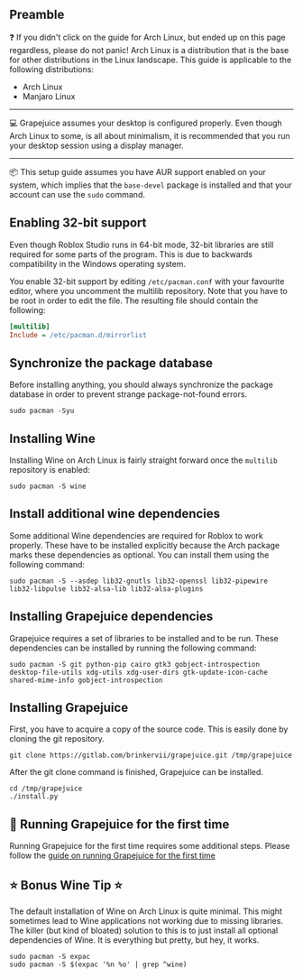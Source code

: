 ## Preamble

:question: If you didn't click on the guide for Arch Linux, but ended up on this page regardless, please do not panic! Arch Linux is a distribution that is the base for other distributions in the Linux landscape. This guide is applicable to the following distributions:

- Arch Linux
- Manjaro Linux

---

:computer: Grapejuice assumes your desktop is configured properly. Even though Arch Linux to some, is all about minimalism, it is recommended that you run your desktop session using a display manager.

---

:package: This setup guide assumes you have AUR support enabled on your system, which implies that the `base-devel` package is installed and that your account can use the `sudo` command.

## Enabling 32-bit support

Even though Roblox Studio runs in 64-bit mode, 32-bit libraries are still required for some parts of the program. This is due to backwards compatibility in the Windows operating system.

You enable 32-bit support by editing `/etc/pacman.conf` with your favourite editor, where you uncomment the multilib repository. Note that you have to be root in order to edit the file. The resulting file should contain the following:

```ini
[multilib]
Include = /etc/pacman.d/mirrorlist
```

## Synchronize the package database

Before installing anything, you should always synchronize the package database in order to prevent strange package-not-found errors.

```shell
sudo pacman -Syu
```

## Installing Wine

Installing Wine on Arch Linux is fairly straight forward once the `multilib` repository is enabled:

```shell
sudo pacman -S wine
```

## Install additional wine dependencies

Some additional Wine dependencies are required for Roblox to work properly. These have to be installed explicitly because the Arch package marks these dependencies as optional. You can install them using the following command:

```shell
sudo pacman -S --asdep lib32-gnutls lib32-openssl lib32-pipewire lib32-libpulse lib32-alsa-lib lib32-alsa-plugins
```

## Installing Grapejuice dependencies

Grapejuice requires a set of libraries to be installed and to be run. These dependencies can be installed by running the following command:

```shell
sudo pacman -S git python-pip cairo gtk3 gobject-introspection desktop-file-utils xdg-utils xdg-user-dirs gtk-update-icon-cache shared-mime-info gobject-introspection
```

## Installing Grapejuice

First, you have to acquire a copy of the source code. This is easily done by cloning the git repository.

```shell
git clone https://gitlab.com/brinkervii/grapejuice.git /tmp/grapejuice
```

After the git clone command is finished, Grapejuice can be installed.

```shell
cd /tmp/grapejuice
./install.py
```

## :rocket: Running Grapejuice for the first time

Running Grapejuice for the first time requires some additional steps. Please follow the [guide on running Grapejuice for the first time](/Guides/First-time-setup)

## :star: Bonus Wine Tip :star:

The default installation of Wine on Arch Linux is quite minimal. This might sometimes lead to Wine applications not working due to missing libraries. The killer (but kind of bloated) solution to this is to just install all optional dependencies of Wine. It is everything but pretty, but hey, it works.

```shell
sudo pacman -S expac
sudo pacman -S $(expac '%n %o' | grep ^wine)
```